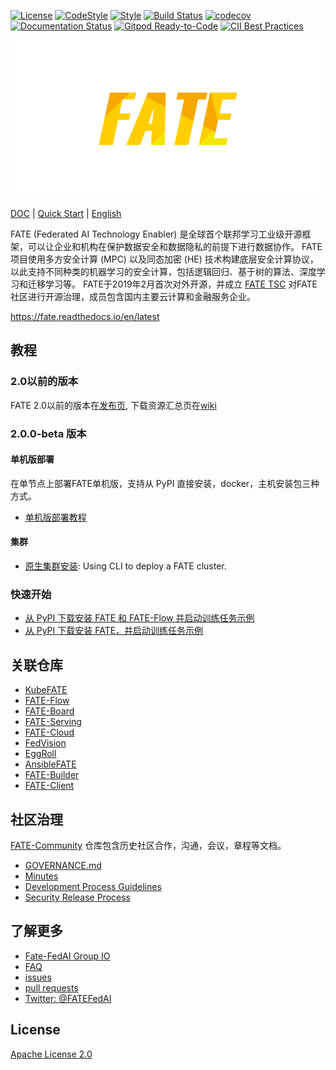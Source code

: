 [![License](https://img.shields.io/badge/License-Apache%202.0-blue.svg)](https://opensource.org/licenses/Apache-2.0) [![CodeStyle](https://img.shields.io/badge/Check%20Style-Google-brightgreen)](https://checkstyle.sourceforge.io/google_style.html) [![Style](https://img.shields.io/badge/Check%20Style-Black-black)](https://checkstyle.sourceforge.io/google_style.html) [![Build Status](https://travis-ci.org/FederatedAI/FATE.svg?branch=master)](https://travis-ci.org/FederatedAI/FATE)
[![codecov](https://codecov.io/gh/FederatedAI/FATE/branch/master/graph/badge.svg)](https://codecov.io/gh/FederatedAI/FATE)
[![Documentation Status](https://readthedocs.org/projects/fate/badge/?version=latest)](https://fate.readthedocs.io/en/latest/?badge=latest)
[![Gitpod Ready-to-Code](https://img.shields.io/badge/Gitpod-Ready--to--Code-blue?logo=gitpod)](https://gitpod.io/from-referrer/)
[![CII Best Practices](https://bestpractices.coreinfrastructure.org/projects/6308/badge)](https://bestpractices.coreinfrastructure.org/projects/6308)

<div align="center">
  <img src="./doc/images/FATE_logo.png">
</div>

[DOC](./doc) | [Quick Start](doc/tutorial/pipeline/pipeline_tutorial_hetero_sbt.ipynb) | [English](./README.md)

FATE (Federated AI Technology Enabler) 是全球首个联邦学习工业级开源框架，可以让企业和机构在保护数据安全和数据隐私的前提下进行数据协作。
FATE项目使用多方安全计算 (MPC) 以及同态加密 (HE) 技术构建底层安全计算协议，以此支持不同种类的机器学习的安全计算，包括逻辑回归、基于树的算法、深度学习和迁移学习等。
FATE于2019年2月首次对外开源，并成立
[FATE TSC](https://github.com/FederatedAI/FATE-Community/blob/master/FATE_Project_Technical_Charter.pdf)
对FATE社区进行开源治理，成员包含国内主要云计算和金融服务企业。

<https://fate.readthedocs.io/en/latest>

## 教程

### 2.0以前的版本
FATE 2.0以前的版本在[发布页](https://github.com/FederatedAI/FATE/releases), 下载资源汇总页在[wiki](https://github.com/FederatedAI/FATE/wiki/Download)

### 2.0.0-beta 版本
#### 单机版部署
在单节点上部署FATE单机版，支持从 PyPI 直接安装，docker，主机安装包三种方式。
- [单机版部署教程](./deploy/standalone-deploy)
#### 集群
- [原生集群安装](./deploy/cluster-deploy): Using CLI to deploy a FATE cluster.

### 快速开始
- [从 PyPI 下载安装 FATE 和 FATE-Flow 并启动训练任务示例](doc/2.0/quick_start.md)
- [从 PyPI 下载安装 FATE，并启动训练任务示例](doc/2.0/fate/ml)

## 关联仓库
- [KubeFATE](https://github.com/FederatedAI/KubeFATE)
- [FATE-Flow](https://github.com/FederatedAI/FATE-Flow)
- [FATE-Board](https://github.com/FederatedAI/FATE-Board)
- [FATE-Serving](https://github.com/FederatedAI/FATE-Serving)
- [FATE-Cloud](https://github.com/FederatedAI/FATE-Cloud)
- [FedVision](https://github.com/FederatedAI/FedVision)
- [EggRoll](https://github.com/WeBankFinTech/eggroll)
- [AnsibleFATE](https://github.com/FederatedAI/AnsibleFATE)
- [FATE-Builder](https://github.com/FederatedAI/FATE-Builder)
- [FATE-Client](https://github.com/FederatedAI/FATE-Client)

## 社区治理  

[FATE-Community](https://github.com/FederatedAI/FATE-Community) 仓库包含历史社区合作，沟通，会议，章程等文档。

- [GOVERNANCE.md](https://github.com/FederatedAI/FATE-Community/blob/master/GOVERNANCE.md) 
- [Minutes](https://github.com/FederatedAI/FATE-Community/blob/master/meeting-minutes) 
- [Development Process Guidelines](https://github.com/FederatedAI/FATE-Community/blob/master/FederatedAI_PROJECT_PROCESS_GUIDELINE.md) 
- [Security Release Process](https://github.com/FederatedAI/FATE-Community/blob/master/SECURITY.md) 

## 了解更多

- [Fate-FedAI Group IO](https://groups.io/g/Fate-FedAI)
- [FAQ](https://github.com/FederatedAI/FATE/wiki)
- [issues](https://github.com/FederatedAI/FATE/issues)
- [pull requests](https://github.com/FederatedAI/FATE/pulls)
- [Twitter: @FATEFedAI](https://twitter.com/FateFedAI)


## License
[Apache License 2.0](LICENSE)
